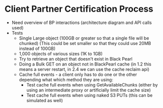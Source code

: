 Client Partner Certification Process
====================================

* Need overview of BP interactions (architecture diagram and API calls
  used)
* Tests
  * Single Large object (100GB or greater so that a single file will be chunked) (This could be set smaller so that they could use 20MB instead of 100GB)
  * 1,000 objects of various sizes (1K to 1GB)
  * Try to retrieve an object that doesn't exist in Black Pearl
  * Doing a Bulk GET on an object not in BlackPearl cache (in 1.2 this means a server restart, in 2.4 we can use the cache reclaim api)
  * Cache full events - a client only has to do one or the other depending what which method they are using:
    * Test cache full events when using GetAvailableChunks (either by using an intermediate proxy or artificially limit the cache size)
    * Test cache full events when using naked S3 PUTs (this can be simulated as well)
